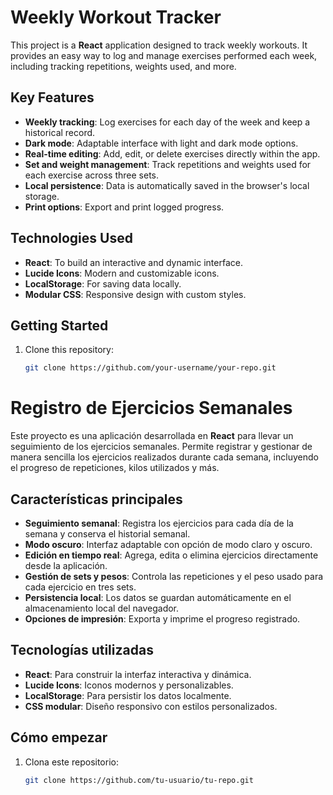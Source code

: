 # Weekly Workout Tracker

This project is a **React** application designed to track weekly workouts. It provides an easy way to log and manage exercises performed each week, including tracking repetitions, weights used, and more.

## Key Features

- **Weekly tracking**: Log exercises for each day of the week and keep a historical record.
- **Dark mode**: Adaptable interface with light and dark mode options.
- **Real-time editing**: Add, edit, or delete exercises directly within the app.
- **Set and weight management**: Track repetitions and weights used for each exercise across three sets.
- **Local persistence**: Data is automatically saved in the browser's local storage.
- **Print options**: Export and print logged progress.

## Technologies Used

- **React**: To build an interactive and dynamic interface.
- **Lucide Icons**: Modern and customizable icons.
- **LocalStorage**: For saving data locally.
- **Modular CSS**: Responsive design with custom styles.

## Getting Started

1. Clone this repository:
   ```bash
   git clone https://github.com/your-username/your-repo.git


# Registro de Ejercicios Semanales

Este proyecto es una aplicación desarrollada en **React** para llevar un seguimiento de los ejercicios semanales. Permite registrar y gestionar de manera sencilla los ejercicios realizados durante cada semana, incluyendo el progreso de repeticiones, kilos utilizados y más.

## Características principales

- **Seguimiento semanal**: Registra los ejercicios para cada día de la semana y conserva el historial semanal.
- **Modo oscuro**: Interfaz adaptable con opción de modo claro y oscuro.
- **Edición en tiempo real**: Agrega, edita o elimina ejercicios directamente desde la aplicación.
- **Gestión de sets y pesos**: Controla las repeticiones y el peso usado para cada ejercicio en tres sets.
- **Persistencia local**: Los datos se guardan automáticamente en el almacenamiento local del navegador.
- **Opciones de impresión**: Exporta y imprime el progreso registrado.

## Tecnologías utilizadas

- **React**: Para construir la interfaz interactiva y dinámica.
- **Lucide Icons**: Iconos modernos y personalizables.
- **LocalStorage**: Para persistir los datos localmente.
- **CSS modular**: Diseño responsivo con estilos personalizados.

## Cómo empezar

1. Clona este repositorio:
   ```bash
   git clone https://github.com/tu-usuario/tu-repo.git
